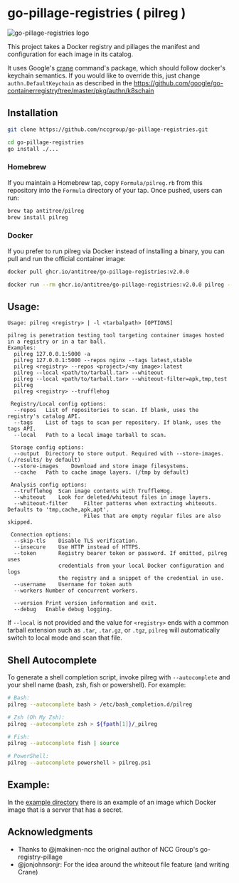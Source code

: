 # go-pillage-registries ( pilreg )

![go-pillage-registries logo](images/logo-small.png)

This project takes a Docker registry and pillages the manifest and configuration for each image in its catalog.

It uses Google's [crane](https://github.com/google/go-containerregistry/blob/master/cmd/crane/doc/crane.md) command's package, which should follow docker's keychain semantics.
If you would like to override this, just change `authn.DefaultKeychain` as described in the <https://github.com/google/go-containerregistry/tree/master/pkg/authn/k8schain>

## Installation

```bash
git clone https://github.com/nccgroup/go-pillage-registries.git

cd go-pillage-registries
go install ./...

```

### Homebrew

If you maintain a Homebrew tap, copy `Formula/pilreg.rb` from this
repository into the `Formula` directory of your tap. Once pushed, users can
run:

```bash
brew tap antitree/pilreg
brew install pilreg
```

### Docker

If you prefer to run pilreg via Docker instead of installing a binary, you
can pull and run the official container image:

```bash
docker pull ghcr.io/antitree/go-pillage-registries:v2.0.0

docker run --rm ghcr.io/antitree/go-pillage-registries:v2.0.0 pilreg --help
```

## Usage:

```
Usage: pilreg <registry> | -l <tarbalpath> [OPTIONS]

pilreg is penetration testing tool targeting container images hosted in a registry or in a tar ball.
Examples:
  pilreg 127.0.0.1:5000 -a
  pilreg 127.0.0.1:5000 --repos nginx --tags latest,stable
  pilreg <registry> --repos <project>/<my image>:latest
  pilreg --local <path/to/tarball.tar> --whiteout
  pilreg --local <path/to/tarball.tar> --whiteout-filter=apk,tmp,test
  pilreg 
  pilreg <registry> --trufflehog

 Registry/Local config options:
  --repos	List of repositories to scan. If blank, uses the registry's catalog API.
  --tags	List of tags to scan per repository. If blank, uses the tags API.
  --local	Path to a local image tarball to scan.

 Storage config options:
  --output	Directory to store output. Required with --store-images.(./results/ by default)
  --store-images	Download and store image filesystems.
  --cache	Path to cache image layers. (/tmp by default)

 Analysis config options:
  --trufflehog	Scan image contents with TruffleHog.
  --whiteout	Look for deleted/whiteout files in image layers.
  --whiteout-filter     Filter patterns when extracting whiteouts. Defaults to 'tmp,cache,apk,apt'.
                        Files that are empty regular files are also skipped.

 Connection options:
  --skip-tls	Disable TLS verification.
  --insecure	Use HTTP instead of HTTPS.
  --token       Registry bearer token or password. If omitted, pilreg uses
                credentials from your local Docker configuration and logs
                the registry and a snippet of the credential in use.
  --username	Username for token auth
  --workers	Number of concurrent workers.

  --version	Print version information and exit.
  --debug	Enable debug logging.
```
If `--local` is not provided and the value for `<registry>` ends with a common tarball extension such as `.tar`, `.tar.gz`, or `.tgz`, `pilreg` will automatically switch to local mode and scan that file.

## Shell Autocomplete

To generate a shell completion script, invoke pilreg with `--autocomplete` and your shell name (bash, zsh, fish or powershell). For example:

```bash
# Bash:
pilreg --autocomplete bash > /etc/bash_completion.d/pilreg

# Zsh (Oh My Zsh):
pilreg --autocomplete zsh > ${fpath[1]}/_pilreg

# Fish:
pilreg --autocomplete fish | source

# PowerShell:
pilreg --autocomplete powershell > pilreg.ps1
```

## Example:

In the [example directory](example/) there is an example of an image which
Docker image that is a server that has a secret.

## Acknowledgments
* Thanks to @jmakinen-ncc the original author of NCC Group's go-registry-pillage
* @jonjohnsonjr: For the idea around the whiteout file feature (and writing Crane)
